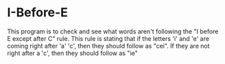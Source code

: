 # I-Before-E

This program is to check and see what words aren't following the "I before E except after C" rule. This rule is stating that if the letters 'i' and 'e' are coming right after 'a' 'c', then they should follow as "cei". If they are not right after a 'c', then they should follow as "ie"
